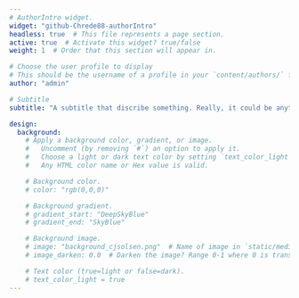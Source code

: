 ```yaml
---
# AuthorIntro widget.
widget: "github-Chrede88-authorIntro"
headless: true  # This file represents a page section.
active: true  # Activate this widget? true/false
weight: 1  # Order that this section will appear in.

# Choose the user profile to display
# This should be the username of a profile in your `content/authors/` folder.
author: "admin"

# Subtitle
subtitle: "A subtitle that discribe something. Really, it could be anything!:smile:"

design:
  background:
    # Apply a background color, gradient, or image.
    #   Uncomment (by removing `#`) an option to apply it.
    #   Choose a light or dark text color by setting `text_color_light`.
    #   Any HTML color name or Hex value is valid.

    # Background color.
    # color: "rgb(0,0,0)"

    # Background gradient.
    # gradient_start: "DeepSkyBlue"
    # gradient_end: "SkyBlue"

    # Background image.
    # image: "background_cjsolsen.png"  # Name of image in `static/media/`.
    # image_darken: 0.0  # Darken the image? Range 0-1 where 0 is transparent and 1 is opaque.

    # Text color (true=light or false=dark).
    # text_color_light = true
---
```

